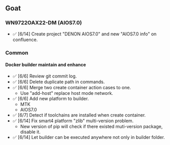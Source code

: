 ## Goat

### WN9722OAX22-DM (AIOS7.0)

 - ✅ [6/14] Create project "DENON AIOS7.0" and new "AIOS7.0 info" on confluence.

### Common

#### Docker builder maintain and enhance

 - ✅ [6/6] Review git commit log.
 - ✅ [6/6] Delete duplicate path in commands.
 - ✅ [6/6] Merge two create container action cases to one.
     -  Use "add-host" replace host mode network.
 - ✅ [6/6] Add new platform to builder.
     - MTK
     - AIOS7.0
 - ✅ [6/7] Detect if toolchains are installed when create container.
 - ✅ [6/14] Fix smart4 platform "zlib" multi-version problem.
     - New version of pip will check if there existed muti-version package, disable it.
 - ✅ [6/14] Let builder can be executed anywhere not only in builder folder.
